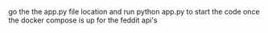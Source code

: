 go the the app.py file location and run python app.py to start the code once the docker compose is up for the feddit api's
